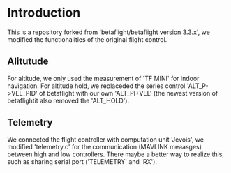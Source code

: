 # Introduction

This is a repository forked from 'betaflight/betaflight version 3.3.x', we modified the functionalities of the original flight control.

## Alitutude

For altitude, we only used the measurement of 'TF MINI' for indoor navigation. For altitude hold, we replaceded the series control 'ALT_P->VEL_PID' of betaflight with our own 'ALT_PI+VEL' (the newest version of betaflightit also removed the 'ALT_HOLD').

## Telemetry

We connected the flight controller with computation unit 'Jevois', we modified 'telemetry.c' for the communication (MAVLINK meaasges) between high and low controllers. There maybe a better way to realize this, such as sharing serial port ('TELEMETRY' and 'RX').


